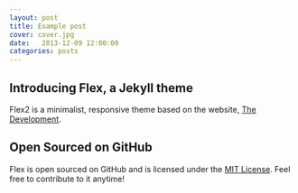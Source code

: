 ```yaml
---
layout: post
title: Example post
cover: cover.jpg
date:   2013-12-09 12:00:00
categories: posts
---
```


## Introducing Flex, a Jekyll theme

Flex2 is a minimalist, responsive theme based on the website, [The Development](http://thedevelopment.co).

## Open Sourced on GitHub

Flex is open sourced on GitHub and is licensed under the [MIT License](http://opensource.org/licenses/MIT). Feel free to contribute to it anytime!
